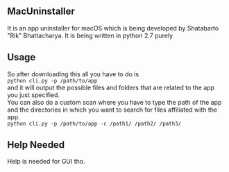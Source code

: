 MacUninstaller
-------------
It is an app uninstaller for macOS which is being developed by Shatabarto "Rik" Bhattacharya. It is being written in python 2.7 purely

Usage
-----
So after downloading this all you have to do is </br>
`python cli.py -p /path/to/app` </br>
and it will output the possible files and folders that are related to the app you just specified. </br>
You can also do a custom scan where you have to type the path of the app and the directories in which you want to search for files affiliated with the app. </br>
`python cli.py -p /path/to/app -c /path1/ /path2/ /path3/`

Help Needed
-----------
Help is needed for GUI tho.
